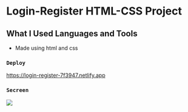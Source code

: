 # Login-Register HTML-CSS Project

## What I Used Languages and Tools

- Made using html and css

### `Deploy`

https://login-register-7f3947.netlify.app

### `Secreen`

![](screen.gif)